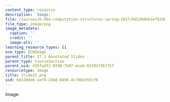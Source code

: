 ```yaml
---
content_type: resource
description: 'Image: '
file: /courses/6-004-computation-structures-spring-2017/6d120de61ef824b804968c79bb355cf6_Slide22.png
file_type: image/png
image_metadata:
  caption: ''
  credit: ''
  image-alt: ''
learning_resource_types: []
ocw_type: OCWImage
parent_title: 17.1 Annotated Slides
parent_type: CourseSection
parent_uid: 435fa3f2-0748-7b97-ace6-65391f3bff5f
resourcetype: Image
title: Slide22.png
uid: 6d120de6-1ef8-24b8-0496-8c79bb355cf6
---
```

Image: 

